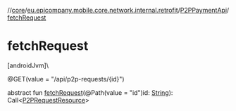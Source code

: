 //[core](../../../index.md)/[eu.epicompany.mobile.core.network.internal.retrofit](../index.md)/[P2PPaymentApi](index.md)/[fetchRequest](fetch-request.md)

# fetchRequest

[androidJvm]\

@GET(value = &quot;/api/p2p-requests/{id}&quot;)

abstract fun [fetchRequest](fetch-request.md)(@Path(value = &quot;id&quot;)id: [String](https://kotlinlang.org/api/latest/jvm/stdlib/kotlin/-string/index.html)): Call&lt;[P2PRequestResource](../../eu.epicompany.mobile.core.network.model.p2ppayment/-p2-p-request-resource/index.md)&gt;
